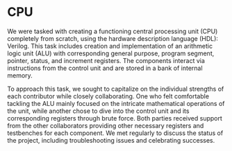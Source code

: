 # CPU
We were tasked with creating a functioning central processing unit (CPU) completely from scratch, 
using the hardware description language (HDL): Verilog. This task includes creation and 
implementation of an arithmetic logic unit (ALU) with corresponding general purpose, program 
segment, pointer, status, and increment registers. The components interact via instructions 
from the control unit and are stored in a bank of internal memory.

To approach this task, we sought to capitalize on the individual strengths of each contributor 
while closely collaborating. One who felt comfortable tackling the ALU mainly focused on the 
intricate mathematical operations of the unit, while another chose to dive into the control unit 
and its corresponding registers through brute force. Both parties received support from the other 
collaborators providing other necessary registers and testbenches for each component. We met regularly 
to discuss the status of the project, including troubleshooting issues and celebrating successes.

